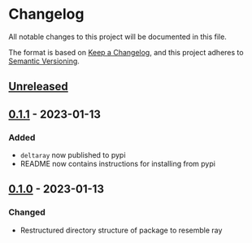 # Changelog
All notable changes to this project will be documented in this file.

The format is based on [Keep a Changelog](https://keepachangelog.com/en/1.0.0/),
and this project adheres to [Semantic Versioning](https://semver.org/spec/v2.0.0.html).

## [Unreleased]

## [0.1.1] - 2023-01-13

### Added

- `deltaray` now published to pypi
- README now contains instructions for installing from pypi

## [0.1.0] - 2023-01-13

### Changed

- Restructured directory structure of package to resemble ray

[unreleased]: https://github.com/delta-incubator/deltaray/compare/v0.1.1...HEAD
[0.1.1]: https://github.com/delta-incubator/deltaray/compare/v0.1.0...v0.1.1
[0.1.0]: https://github.com/delta-incubator/deltaray/releases/tag/v0.1.0